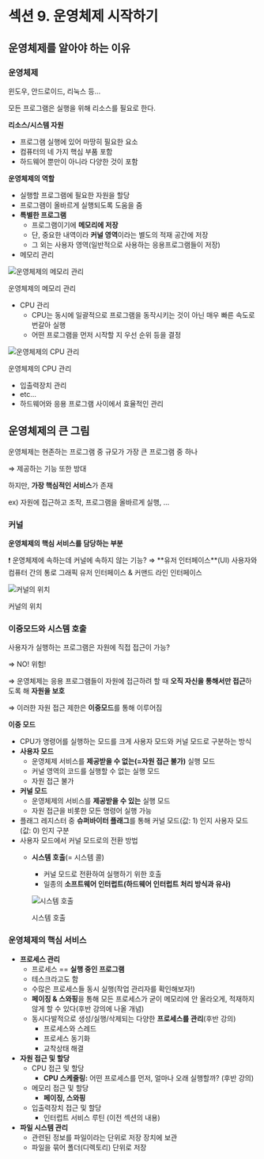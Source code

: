 # 섹션 9. 운영체제 시작하기

## 운영체제를 알아야 하는 이유

### 운영체제

윈도우, 안드로이드, 리눅스 등…

모든 프로그램은 실행을 위해 리소스를 필요로 한다.

**리소스/시스템 자원**

- 프로그램 실행에 있어 마땅히 필요한 요소
- 컴퓨터의 네 가지 핵심 부품 포함
- 하드웨어 뿐만이 아니라 다양한 것이 포함

**운영체제의 역할**

- 실행할 프로그램에 필요한 자원을 할당
- 프로그램이 올바르게 실행되도록 도움을 줌
- **특별한 프로그램**
    - 프로그램이기에 **메모리에 저장**
    - 단, 중요한 내역이라 **커널 영역**이라는 별도의 적재 공간에 저장
    - 그 외는 사용자 영역(일반적으로 사용하는 응용프로그램들이 저장)
- 메모리 관리

![운영체제의 메모리 관리](%E1%84%89%E1%85%A6%E1%86%A8%E1%84%89%E1%85%A7%E1%86%AB%209%20%E1%84%8B%E1%85%AE%E1%86%AB%E1%84%8B%E1%85%A7%E1%86%BC%E1%84%8E%E1%85%A6%E1%84%8C%E1%85%A6%20%E1%84%89%E1%85%B5%E1%84%8C%E1%85%A1%E1%86%A8%E1%84%92%E1%85%A1%E1%84%80%E1%85%B5%20b3680e40d6d04e12aaf5d0573487c9c5/Untitled.png)

운영체제의 메모리 관리

- CPU 관리
    - CPU는 동시에 일괄적으로 프로그램을 동작시키는 것이 아닌 매우 빠른 속도로 번갈아 실행
    - 어떤 프로그램을 먼저 시작할 지 우선 순위 등을 결정

![운영체제의 CPU 관리 ](%E1%84%89%E1%85%A6%E1%86%A8%E1%84%89%E1%85%A7%E1%86%AB%209%20%E1%84%8B%E1%85%AE%E1%86%AB%E1%84%8B%E1%85%A7%E1%86%BC%E1%84%8E%E1%85%A6%E1%84%8C%E1%85%A6%20%E1%84%89%E1%85%B5%E1%84%8C%E1%85%A1%E1%86%A8%E1%84%92%E1%85%A1%E1%84%80%E1%85%B5%20b3680e40d6d04e12aaf5d0573487c9c5/Untitled%201.png)

운영체제의 CPU 관리 

- 입출력장치 관리
- etc…
- 하드웨어와 응용 프로그램 사이에서 효율적인 관리

## 운영체제의 큰 그림

운영체제는 현존하는 프로그램 중 규모가 가장 큰 프로그램 중 하나

⇒ 제공하는 기능 또한 방대

하지만, **가장 핵심적인 서비스**가 존재

ex) 자원에 접근하고 조작, 프로그램을 올바르게 실행, …

### 커널

**운영체제의 핵심 서비스를 담당하는 부분**

<aside>
❗ 운영체제에 속하는데 커널에 속하지 않는 기능?
⇒ **유저 인터페이스**(UI)
사용자와 컴퓨터 간의 통로
그래픽 유저 인터페이스 & 커맨드 라인 인터페이스

</aside>

![커널의 위치](%E1%84%89%E1%85%A6%E1%86%A8%E1%84%89%E1%85%A7%E1%86%AB%209%20%E1%84%8B%E1%85%AE%E1%86%AB%E1%84%8B%E1%85%A7%E1%86%BC%E1%84%8E%E1%85%A6%E1%84%8C%E1%85%A6%20%E1%84%89%E1%85%B5%E1%84%8C%E1%85%A1%E1%86%A8%E1%84%92%E1%85%A1%E1%84%80%E1%85%B5%20b3680e40d6d04e12aaf5d0573487c9c5/Untitled%202.png)

커널의 위치

### 이중모드와 시스템 호출

사용자가 실행하는 프로그램은 자원에 직접 접근이 가능?

⇒ NO! 위험!

⇒ 운영체제는 응용 프로그램들이 자원에 접근하려 할 때 **오직 자신을 통해서만 접근**하도록 해 **자원을 보호**

⇒ 이러한 자원 접근 제한은 **이중모드**를 통해 이루어짐

**이중 모드**

- CPU가 명령어를 실행하는 모드를 크게 사용자 모드와 커널 모드로 구분하는 방식
- **사용자 모드**
    - 운영체제 서비스를 **제공받을 수 없는(=자원 접근 불가)** 실행 모드
    - 커널 영역의 코드를 실행할 수 없는 실행 모드
    - 자원 접근 불가
- **커널 모드**
    - 운영체제의 서비스를 **제공받을 수 있는** 실행 모드
    - 자원 접근을 비롯한 모든 명령어 실행 가능
- 플래그 레지스터 중 **슈퍼바이터 플래그**를 통해 커널 모드(값: 1) 인지 사용자 모드(값: 0) 인지 구분
- 사용자 모드에서 커널 모드로의 전환 방법
    - **시스템 호출**(= 시스템 콜)
        - 커널 모드로 전환하여 실행하기 위한 호출
        - 일종의 **소프트웨어 인터럽트(하드웨어 인터럽트 처리 방식과 유사)**
        
        ![시스템 호출](%E1%84%89%E1%85%A6%E1%86%A8%E1%84%89%E1%85%A7%E1%86%AB%209%20%E1%84%8B%E1%85%AE%E1%86%AB%E1%84%8B%E1%85%A7%E1%86%BC%E1%84%8E%E1%85%A6%E1%84%8C%E1%85%A6%20%E1%84%89%E1%85%B5%E1%84%8C%E1%85%A1%E1%86%A8%E1%84%92%E1%85%A1%E1%84%80%E1%85%B5%20b3680e40d6d04e12aaf5d0573487c9c5/Untitled%203.png)
        
        시스템 호출
        

### 운영체제의 핵심 서비스

- **프로세스 관리**
    - 프로세스 == **실행 중인 프로그램**
    - 테스크라고도 함
    - 수많은 프로세스들 동시 실행(작업 관리자를 확인해보자!)
    - **페이징 & 스와핑**을 통해 모든 프로세스가 굳이 메모리에 안 올라오게, 적재하지 않게 할 수 있다(후반 강의에 나올 개념)
    - 동시다발적으로 생성/실행/삭제되는 다양한 **프로세스를 관리**(후반 강의)
        - 프로세스와 스레드
        - 프로세스 동기화
        - 교착상태 해결
- **자원 접근 및 할당**
    - CPU 접근 및 할당
        - **CPU 스케줄링:** 어떤 프로세스를 먼저, 얼마나 오래 실행할까? (후반 강의)
    - 메모리 접근 및 할당
        - **페이징, 스와핑**
    - 입출력장치 접근 및 할당
        - 인터럽트 서비스 루틴 (이전 섹션의 내용)
- **파일 시스템 관리**
    - 관련된 정보를 파일이라는 단위로 저장 장치에 보관
    - 파일을 묶어 폴더(디렉토리) 단위로 저장